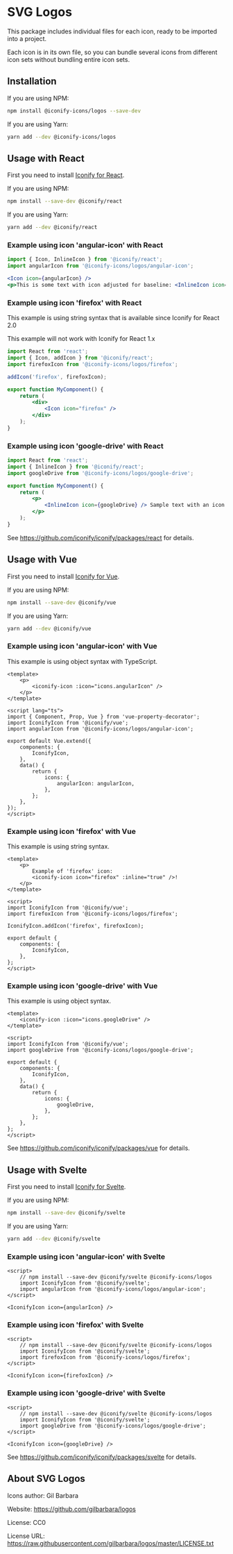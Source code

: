 # SVG Logos

This package includes individual files for each icon, ready to be imported into a project.

Each icon is in its own file, so you can bundle several icons from different icon sets without bundling entire icon sets.

## Installation

If you are using NPM:

```bash
npm install @iconify-icons/logos --save-dev
```

If you are using Yarn:

```bash
yarn add --dev @iconify-icons/logos
```

## Usage with React

First you need to install [Iconify for React](https://github.com/iconify/iconify/packages/react).

If you are using NPM:

```bash
npm install --save-dev @iconify/react
```

If you are using Yarn:

```bash
yarn add --dev @iconify/react
```

### Example using icon 'angular-icon' with React

```js
import { Icon, InlineIcon } from '@iconify/react';
import angularIcon from '@iconify-icons/logos/angular-icon';
```

```jsx
<Icon icon={angularIcon} />
<p>This is some text with icon adjusted for baseline: <InlineIcon icon={angularIcon} /></p>
```

### Example using icon 'firefox' with React

This example is using string syntax that is available since Iconify for React 2.0

This example will not work with Iconify for React 1.x

```jsx
import React from 'react';
import { Icon, addIcon } from '@iconify/react';
import firefoxIcon from '@iconify-icons/logos/firefox';

addIcon('firefox', firefoxIcon);

export function MyComponent() {
	return (
		<div>
			<Icon icon="firefox" />
		</div>
	);
}
```

### Example using icon 'google-drive' with React

```jsx
import React from 'react';
import { InlineIcon } from '@iconify/react';
import googleDrive from '@iconify-icons/logos/google-drive';

export function MyComponent() {
	return (
		<p>
			<InlineIcon icon={googleDrive} /> Sample text with an icon.
		</p>
	);
}
```

See https://github.com/iconify/iconify/packages/react for details.

## Usage with Vue

First you need to install [Iconify for Vue](https://github.com/iconify/iconify/packages/vue).

If you are using NPM:

```bash
npm install --save-dev @iconify/vue
```

If you are using Yarn:

```bash
yarn add --dev @iconify/vue
```

### Example using icon 'angular-icon' with Vue

This example is using object syntax with TypeScript.

```vue
<template>
	<p>
		<iconify-icon :icon="icons.angularIcon" />
	</p>
</template>

<script lang="ts">
import { Component, Prop, Vue } from 'vue-property-decorator';
import IconifyIcon from '@iconify/vue';
import angularIcon from '@iconify-icons/logos/angular-icon';

export default Vue.extend({
	components: {
		IconifyIcon,
	},
	data() {
		return {
			icons: {
				angularIcon: angularIcon,
			},
		};
	},
});
</script>
```

### Example using icon 'firefox' with Vue

This example is using string syntax.

```vue
<template>
	<p>
		Example of 'firefox' icon:
		<iconify-icon icon="firefox" :inline="true" />!
	</p>
</template>

<script>
import IconifyIcon from '@iconify/vue';
import firefoxIcon from '@iconify-icons/logos/firefox';

IconifyIcon.addIcon('firefox', firefoxIcon);

export default {
	components: {
		IconifyIcon,
	},
};
</script>
```

### Example using icon 'google-drive' with Vue

This example is using object syntax.

```vue
<template>
	<iconify-icon :icon="icons.googleDrive" />
</template>

<script>
import IconifyIcon from '@iconify/vue';
import googleDrive from '@iconify-icons/logos/google-drive';

export default {
	components: {
		IconifyIcon,
	},
	data() {
		return {
			icons: {
				googleDrive,
			},
		};
	},
};
</script>
```

See https://github.com/iconify/iconify/packages/vue for details.

## Usage with Svelte

First you need to install [Iconify for Svelte](https://github.com/iconify/iconify/packages/svelte).

If you are using NPM:

```bash
npm install --save-dev @iconify/svelte
```

If you are using Yarn:

```bash
yarn add --dev @iconify/svelte
```

### Example using icon 'angular-icon' with Svelte

```svelte
<script>
    // npm install --save-dev @iconify/svelte @iconify-icons/logos
    import IconifyIcon from '@iconify/svelte';
    import angularIcon from '@iconify-icons/logos/angular-icon';
</script>

<IconifyIcon icon={angularIcon} />
```

### Example using icon 'firefox' with Svelte

```svelte
<script>
    // npm install --save-dev @iconify/svelte @iconify-icons/logos
    import IconifyIcon from '@iconify/svelte';
    import firefoxIcon from '@iconify-icons/logos/firefox';
</script>

<IconifyIcon icon={firefoxIcon} />
```

### Example using icon 'google-drive' with Svelte

```svelte
<script>
    // npm install --save-dev @iconify/svelte @iconify-icons/logos
    import IconifyIcon from '@iconify/svelte';
    import googleDrive from '@iconify-icons/logos/google-drive';
</script>

<IconifyIcon icon={googleDrive} />
```

See https://github.com/iconify/iconify/packages/svelte for details.

## About SVG Logos

Icons author: Gil Barbara

Website: https://github.com/gilbarbara/logos

License: CC0

License URL: https://raw.githubusercontent.com/gilbarbara/logos/master/LICENSE.txt
